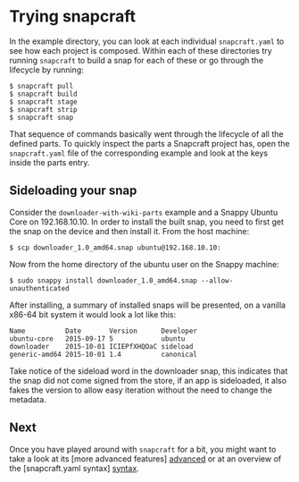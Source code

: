 # Trying snapcraft

In the example directory, you can look at each individual `snapcraft.yaml`
to see how each project is composed. Within each of these directories try
running `snapcraft` to build a snap for each of these or go through the
lifecycle by running:

	$ snapcraft pull
	$ snapcraft build
	$ snapcraft stage
	$ snapcraft strip
	$ snapcraft snap

That sequence of commands basically went through the lifecycle of all the
defined parts. To quickly inspect the parts a Snapcraft project has, open
the `snapcraft.yaml` file of the corresponding example and look at the keys
inside the parts entry.


## Sideloading your snap

Consider the `downloader-with-wiki-parts` example and a Snappy Ubuntu Core
on 192.168.10.10. In order to install the built snap, you need to first get the
snap on the device and then install it. From the host machine:

    $ scp downloader_1.0_amd64.snap ubuntu@192.168.10.10:

Now from the home directory of the ubuntu user on the Snappy machine:

	$ sudo snappy install downloader_1.0_amd64.snap --allow-unauthenticated

After installing, a summary of installed snaps will be presented, on a vanilla
x86-64 bit system it would look a lot like this:

	Name          Date       Version      Developer
	ubuntu-core   2015-09-17 5            ubuntu
	downloader    2015-10-01 ICIEPfXHQOaC sideload
	generic-amd64 2015-10-01 1.4          canonical

Take notice of the sideload word in the downloader snap, this indicates that
the snap did not come signed from the store, if an app is sideloaded, it
also fakes the version to allow easy iteration without the need to change the
metadata.

## Next

Once you have played around with `snapcraft` for a bit, you might want to take
a look at its [more advanced features] [advanced] or at an overview of the
[snapcraft.yaml syntax] [syntax].


[advanced]: snapcraft-advanced-features.md
[syntax]: snapcraft-syntax.md
